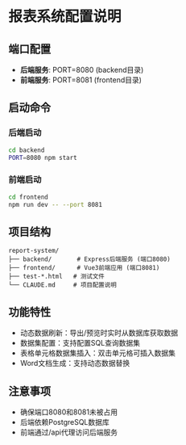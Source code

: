 # 报表系统配置说明

## 端口配置
- **后端服务**: PORT=8080 (backend目录)
- **前端服务**: PORT=8081 (frontend目录)

## 启动命令

### 后端启动
```bash
cd backend
PORT=8080 npm start
```

### 前端启动
```bash
cd frontend
npm run dev -- --port 8081
```

## 项目结构
```
report-system/
├── backend/       # Express后端服务 (端口8080)
├── frontend/      # Vue3前端应用 (端口8081)
├── test-*.html   # 测试文件
└── CLAUDE.md     # 项目配置说明
```

## 功能特性
- 动态数据刷新：导出/预览时实时从数据库获取数据
- 数据集配置：支持配置SQL查询数据集
- 表格单元格数据集插入：双击单元格可插入数据集
- Word文档生成：支持动态数据替换

## 注意事项
- 确保端口8080和8081未被占用
- 后端依赖PostgreSQL数据库
- 前端通过/api代理访问后端服务
